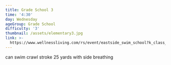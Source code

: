 ```yaml
---
title: Grade School 3
time: '4:30'
day: Wednesday
ageGroup: Grade School
difficulty: '3'
thumbnail: /assets/elementary3.jpg
link: >-
  https://www.wellnessliving.com/rs/event/eastside_swim_school?k_class_tab=10911&uid=0&id_class_tab=2
---
```

can swim crawl stroke 25 yards with side breathing
